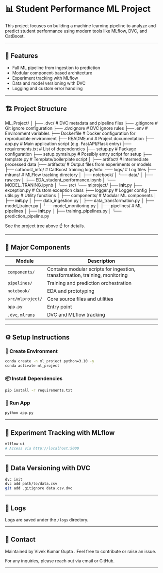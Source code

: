 # 📊 Student Performance ML Project

This project focuses on building a machine learning pipeline to analyze and predict student performance using modern tools like MLflow, DVC, and CatBoost.

---

## 🚀 Features

- Full ML pipeline from ingestion to prediction
- Modular component-based architecture
- Experiment tracking with MLflow
- Data and model versioning with DVC
- Logging and custom error handling

---

## 🏗️ Project Structure

ML_Project/
│
├── .dvc/                        # DVC metadata and pipeline files
├── .gitignore                  # Git ignore configuration
├── .dvcignore                  # DVC ignore rules
├── .env                        # Environment variables
├── Dockerfile                  # Docker configuration for reproducible environment
├── README.md                   # Project documentation
├── app.py                      # Main application script (e.g. FastAPI/Flask entry)
├── requirements.txt            # List of dependencies
├── setup.py                    # Package configuration
├── setup.pymain.py             # Possibly entry script for setup
├── template.py                 # Template/boilerplate script
│
├── artifact/                   # Intermediate processed data
├── artifacts/                  # Output files from experiments or models
├── catboost_info/             # CatBoost training logs/info
├── logs/                       # Log files
├── mlruns/                     # MLFlow tracking directory
│
├── notebook/
│   └── data/
│       ├── raw.csv
│       ├── EDA_student_performance.ipynb
│       └── MODEL_TRANING.ipynb
│
└── src/
    └── mlproject/
        ├── __init__.py
        ├── exception.py              # Custom exception class
        ├── logger.py                 # Logger config
        ├── utils.py                  # Utility functions
        │
        ├── components/               # Modular ML components
        │   ├── __init__.py
        │   ├── data_ingestion.py
        │   ├── data_transformation.py
        │   ├── model_trainer.py
        │   └── model_monitoring.py
        │
        ├── pipelines/                # ML pipelines
        │   ├── __init__.py
        │   ├── training_pipelines.py
        │   └── prediction_pipeline.py


See the project tree above ☝️ for details.

---

## 🧱 Major Components

| Module               | Description |
|----------------------|-------------|
| `components/`        | Contains modular scripts for ingestion, transformation, training, monitoring |
| `pipelines/`         | Training and prediction orchestration |
| `notebook/`          | EDA and prototyping |
| `src/mlproject/`     | Core source files and utilities |
| `app.py`             | Entry point  |
| `.dvc`, `mlruns`     | DVC and MLflow tracking |

---

## ⚙️ Setup Instructions

### 🐍 Create Environment

```bash
conda create -n ml_project python=3.10 -y
conda activate ml_project
````

### 📦 Install Dependencies

```bash
pip install -r requirements.txt
```

### 🚀 Run App

```bash
python app.py
```

---

## 🧪 Experiment Tracking with MLflow

```bash
mlflow ui
# Access via http://localhost:5000
```

---

## 💾 Data Versioning with DVC

```bash
dvc init
dvc add path/to/data.csv
git add .gitignore data.csv.dvc
```



---

## 📂 Logs

Logs are saved under the `/logs` directory.

---

## 📧 Contact

Maintained by Vivek Kumar Gupta . Feel free to contribute or raise an issue.

For any inquiries, please reach out via email or GitHub.


---

```

